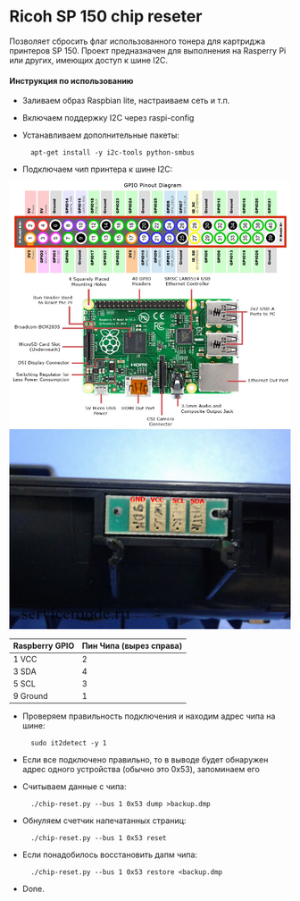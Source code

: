 # Ricoh SP 150 сhip reseter

Позволяет сбросить флаг использованного тонера для картриджа принтеров SP 150.
Проект предназначен для выполнения на Rasperry Pi или других, имеющих доступ к шине I2C.

#### Инструкция по использованию

- Заливаем образ Raspbian lite, настраиваем сеть и т.п.
- Включаем поддержку I2C через raspi-config
- Устанавливаем дополнительные пакеты:

        apt-get install -y i2c-tools python-smbus
- Подключаем чип принтера к шине I2C:

![Распиновка RPI GPIO](assets/rpi_pinout.jpeg)
![Распиновка чипа Ricoh SP 150](assets/ricoh_sp150_pinout.jpg)

|Raspberry GPIO |Пин Чипа (вырез справа) |
|---------------|------------------------|
|1 VCC          |2                       |
|3 SDA          |4                       |
|5 SCL          |3                       |
|9 Ground       |1                       |

- Проверяем правильность подключения и находим адрес чипа на шине:

        sudo it2detect -y 1
- Если все подключено правильно, то в выводе будет обнаружен адрес одного устройства (обычно это 0x53), запоминаем его
- Считываем данные с чипа:

        ./chip-reset.py --bus 1 0x53 dump >backup.dmp
        
- Обнуляем счетчик напечатанных страниц:

        ./chip-reset.py --bus 1 0x53 reset
- Если понадобилось восстановить дапм чипа:

        ./chip-reset.py --bus 1 0x53 restore <backup.dmp        
- Done.